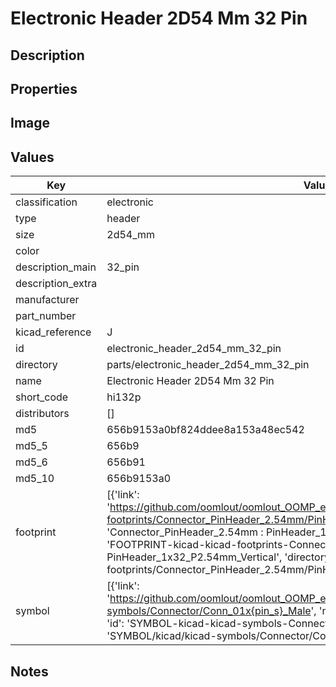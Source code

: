 # Electronic Header 2D54 Mm 32 Pin

## Description

## Properties


## Image


## Values

| Key | Value |
| --- | --- |
| classification | electronic |
| type | header |
| size | 2d54_mm |
| color |  |
| description_main | 32_pin |
| description_extra |  |
| manufacturer |  |
| part_number |  |
| kicad_reference | J |
| id | electronic_header_2d54_mm_32_pin |
| directory | parts/electronic_header_2d54_mm_32_pin |
| name | Electronic Header 2D54 Mm 32 Pin |
| short_code | hi132p |
| distributors | [] |
| md5 | 656b9153a0bf824ddee8a153a48ec542 |
| md5_5 | 656b9 |
| md5_6 | 656b91 |
| md5_10 | 656b9153a0 |
| footprint | [{'link': 'https://github.com/oomlout/oomlout_OOMP_eda_V2/tree/main/FOOTPRINT/kicad/kicad-footprints/Connector_PinHeader_2.54mm/PinHeader_1x32_P2.54mm_Vertical', 'name': 'Connector_PinHeader_2.54mm : PinHeader_1x32_P2.54mm_Vertical', 'id': 'FOOTPRINT-kicad-kicad-footprints-Connector_PinHeader_2.54mm-PinHeader_1x32_P2.54mm_Vertical', 'directory': 'FOOTPRINT/kicad/kicad-footprints/Connector_PinHeader_2.54mm/PinHeader_1x32_P2.54mm_Vertical/'}] |
| symbol | [{'link': 'https://github.com/oomlout/oomlout_OOMP_eda_V2/tree/main/SYMBOL/kicad/kicad-symbols/Connector/Conn_01x{pin_s}_Male', 'name': 'Connector : Conn_01x32_Male', 'id': 'SYMBOL-kicad-kicad-symbols-Connector-Conn_01x32_Male', 'directory': 'SYMBOL/kicad/kicad-symbols/Connector/Conn_01x32_Male/'}] |

## Notes

